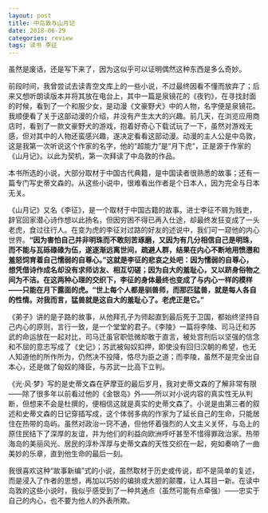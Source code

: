 ```yaml
---
layout: post
title: 中岛敦与山月记
date: 2018-06-29
categories: review
tags: 读书 李征
---
```


虽然是废话，还是写下来了，因为这似乎可以证明偶然这种东西是多么奇妙。

前段时间，我曾尝试去读青空文库上的一些小说，不过最终因看不懂而放弃了；后来又想听朗读版本并将其放在电台上，其中一篇是泉镜花的《夜钓》，在寻找封面的时候，看到了一个和服少女，是动漫《文豪野犬》中的人物，名字便是泉镜花。我顺便看了关于这部动漫的介绍，并没有产生太大的兴趣。前几天，在浏览应用商店时，看到了一款文豪野犬的游戏，抱着好奇心下载试玩了一下，虽然对游戏无感，但对其中的人物还蛮感兴趣，遂决定看看这部动漫。动漫的主人公是中岛敦，这是我第一次听说这个作家的名字，他的“超能力”是“月下虎”，正是源于作家的《山月记》。以此为契机，第一次拜读了中岛敦的作品。

本书所选的小说，大部分取材于中国古代典籍，是中国读者很熟悉的故事；还有一篇专门写史蒂文森的。从这些小说中，很难看出作者是个日本人，因为完全与日本无关。

《山月记》又名《李征》，是一个取材于中国古籍的故事。进士李征不屑为贱吏，辞官回家潜心诗作想以此扬名，但因穷困不得已再入仕途，却最终发狂变成了一头老虎，食过往行人。在变为虎的李征对过路的好友的述说中，我们可一窥他的内心世界。**“因为害怕自己并非明珠而不敢刻苦琢磨，又因为有几分相信自己是明珠，而不能与瓦砾碌碌为伍，遂逐渐远离世间，疏避人群，结果在内心不断地用愤懑和羞怒饲育着自己懦弱的自尊心。”**这就是李征的悲哀之处吧：因为懦弱的自尊心，想凭借诗作成名却没有求师访友、相互切磋；因为自大的羞耻心，又以跻身俗物之间为不洁。在这两种心理的交织下，李征的身体最终也变成了与内心一样的模样——只能在月下露面的虎。**“世上每个人都是驯兽师，而那匹猛兽，就是每人各自的性情。对我而言，猛兽就是这自大的羞耻心了。老虎正是它。”**

《弟子》讲的是子路的故事，从他拜孔子为师起直到最后死于卫国，都始终坚持自己内心的原则，言行一致，是一个堂堂的君子。《李陵》一篇将李陵、司马迁和苏武的命运放在一起对比，司马迁虽官职低微却敢于直言，被处宫刑后以坚强的信念和不屈的意志写成了《史记》；苏武被匈奴扣押，即使没有回归汉朝的希望，也无人知道他的所作所为，仍然决不投降，恪尽为臣之道；而李陵，虽然不是完全出自本心，还是做了匈奴的降臣，与苏武一比高下立判。

《光·风·梦》写的是史蒂文森在萨摩亚的最后岁月，我对史蒂文森的了解非常有限——除了很多年以前看过他的《金银岛》外——所以对小说内容的真实性无从判断，但想来不会是杜撰的，便相信这就是真实的史蒂文森了。小说是由第三者的叙述和史蒂文森的日记穿插写成，这个体弱多病的作家为了延长自己的生命，只能居住在热带的岛屿。虽然对政治一窍不通，但他怀着强烈的人文主义关怀，与岛上的原住民结下了深厚的友谊，并为他们的利益向欧洲呼吁甚至不惜得罪政治家。热带海岛的美丽风光、居民的淳朴浑厚与史蒂文森的天性交织在一起，宛如奏响了一曲美妙的乐章，直到他生命的最后一刻。

我很喜欢这种“故事新编”式的小说，虽然取材于历史或传说，却不是简单的复述，而是浸入了作者的思想，再加以巧妙的编排或大胆的颠覆，让人耳目一新。在读中岛敦的这些小说时，我似乎感受到了一种共通点（虽然可能有点牵强）——忠实于自己的内心，也不要为他人的外表所欺。

